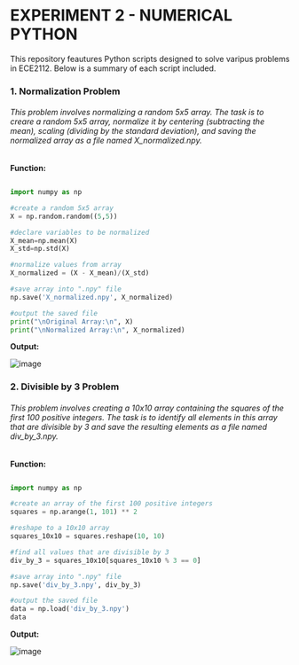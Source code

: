 # EXPERIMENT 2 - NUMERICAL PYTHON

This repository feautures Python scripts designed to solve varipus problems in ECE2112. Below is a summary of each script included. 

### 1. Normalization Problem

###### This problem involves normalizing a random 5x5 array. The task is to creare a random 5x5 array, normalize it by centering (subtracting the mean), scaling (dividing by the standard deviation), and saving the normalized array as a file named X_normalized.npy.

**Function:**

```python

import numpy as np

#create a random 5x5 array
X = np.random.random((5,5))

#declare variables to be normalized
X_mean=np.mean(X)
X_std=np.std(X)

#normalize values from array
X_normalized = (X - X_mean)/(X_std)

#save array into ".npy" file
np.save('X_normalized.npy', X_normalized)

#output the saved file
print("\nOriginal Array:\n", X)
print("\nNormalized Array:\n", X_normalized)

```
**Output:**

![image](https://github.com/user-attachments/assets/084a052b-61ad-4b27-a765-a493d0cf7880)


### 2. Divisible by 3 Problem

###### This problem involves creating a 10x10 array containing the squares of the first 100 positive integers. The task is to identify all elements in this array that are divisible by 3 and save the resulting elements as a file named div_by_3.npy.


**Function:**

```python

import numpy as np

#create an array of the first 100 positive integers
squares = np.arange(1, 101) ** 2

#reshape to a 10x10 array
squares_10x10 = squares.reshape(10, 10)

#find all values that are divisible by 3
div_by_3 = squares_10x10[squares_10x10 % 3 == 0]

#save array into ".npy" file
np.save('div_by_3.npy', div_by_3)

#output the saved file
data = np.load('div_by_3.npy')
data

```

**Output:**

![image](https://github.com/user-attachments/assets/5aec10a3-eaa1-48f8-ba41-53cea75c7351)

